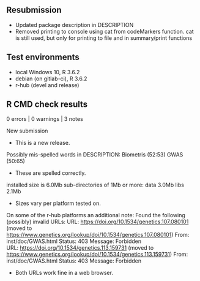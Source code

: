 ## Resubmission

* Updated package description in DESCRIPTION
* Removed printing to console using cat from codeMarkers function.
  cat is still used, but only for printing to file and in summary/print 
  functions

## Test environments
* local Windows 10, R 3.6.2
* debian (on gitlab-ci), R 3.6.2
* r-hub (devel and release)

## R CMD check results

0 errors | 0 warnings | 3 notes

New submission

* This is a new release.

Possibly mis-spelled words in DESCRIPTION:
  Biometris (52:53)
  GWAS (50:65)

* These are spelled correctly.

installed size is  6.0Mb
  sub-directories of 1Mb or more:
    data   3.0Mb
    libs   2.1Mb

* Sizes vary per platform tested on. 

On some of the r-hub platforms an additional note:
Found the following (possibly) invalid URLs:
  URL: https://doi.org/10.1534/genetics.107.080101 (moved to https://www.genetics.org/lookup/doi/10.1534/genetics.107.080101)
    From: inst/doc/GWAS.html
    Status: 403
    Message: Forbidden  
  URL: https://doi.org/10.1534/genetics.113.159731 (moved to https://www.genetics.org/lookup/doi/10.1534/genetics.113.159731)
    From: inst/doc/GWAS.html
    Status: 403
    Message: Forbidden
    
* Both URLs work fine in a web browser.

